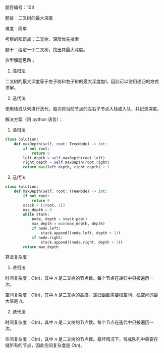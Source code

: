 题目编号：104

题目：二叉树的最大深度

难度：简单

考察的知识点：二叉树、深度优先搜索

题干：给定一个二叉树，找出其最大深度。

典型解题思路：

1. 递归法

二叉树的最大深度等于左子树和右子树的最大深度加1，因此可以使用递归的方式求解。

2. 迭代法

使用栈或队列进行迭代，每次将当前节点的左右子节点入栈或入队，并记录深度。

解决方案（用 python 语言）：

1. 递归法

```python
class Solution:
    def maxDepth(self, root: TreeNode) -> int:
        if not root:
            return 0
        left_depth = self.maxDepth(root.left)
        right_depth = self.maxDepth(root.right)
        return max(left_depth, right_depth) + 1
```

2. 迭代法

```python
class Solution:
    def maxDepth(self, root: TreeNode) -> int:
        if not root:
            return 0
        stack = [(root, 1)]
        max_depth = 0
        while stack:
            node, depth = stack.pop()
            max_depth = max(max_depth, depth)
            if node.left:
                stack.append((node.left, depth + 1))
            if node.right:
                stack.append((node.right, depth + 1))
        return max_depth
```

算法复杂度：

1. 递归法

时间复杂度：$O(n)$，其中 $n$ 是二叉树的节点数。每个节点在递归中只被遍历一次。

空间复杂度：$O(h)$，其中 $h$ 是二叉树的高度。递归函数需要栈空间，栈空间的最大值是 $h$。

2. 迭代法

时间复杂度：$O(n)$，其中 $n$ 是二叉树的节点数。每个节点在迭代中只被遍历一次。

空间复杂度：$O(n)$，其中 $n$ 是二叉树的节点数。最坏情况下，栈或队列中需要存储所有的节点，因此空间复杂度是 $O(n)$。